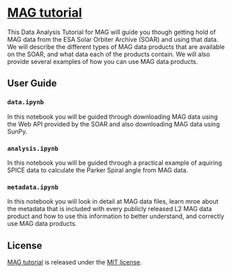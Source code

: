 # [MAG tutorial](tutorial)

This Data Analysis Tutorial for MAG will guide you though getting hold of MAG
data from the ESA Solar Orbiter Archive (SOAR) and using that data. We will
describe the different types of MAG data products that are available on the
SOAR, and what data each of the products contain. We will also provide several
examples of how you can use MAG data products.

## User Guide

### `data.ipynb`

In this notebook you will be guided through downloading MAG data using the
Web API provided by the SOAR and also downloading MAG data using SunPy.

### `analysis.ipynb`

In this notebook you will be guided through a practical example of aquiring
SPICE data to calculate the Parker Spiral angle from MAG data.

### `metadata.ipynb`

In this notebook you will look in detail at MAG data files, learn mroe about
the metadata that is included with every publicly released L2 MAG data product
and how to use this information to better understand, and correctly use MAG
data products.

## License

[MAG tutorial](tutorial) is released under the [MIT license][license].

[license]: LICENSE.md
[tutorial]: https://github.com/SolarOrbiterWorkshop/solo8_tutorials/tree/main/MAG_tutorial
[sml]: http://www.imperial.ac.uk/space-and-atmospheric-physics/research/areas/space-magnetometer-laboratory/

